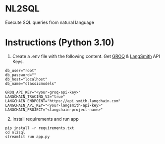 # NL2SQL
Execute SQL queries from natural language

# Instructions (Python 3.10)

1. Create a .env file with the following content. Get [GROQ](https://console.groq.com/keys) & [LangSmith](https://docs.smith.langchain.com/#:~:text=To%20create%20an%20API%20key,Then%20click%20Create%20API%20Key.) API Keys.
```
db_user="root"
db_password=""
db_host="localhost"
db_name="classicmodels"

GROQ_API_KEY="<your-groq-api-key>"
LANGCHAIN_TRACING_V2="true"
LANGCHAIN_ENDPOINT="https://api.smith.langchain.com"
LANGCHAIN_API_KEY="<your-langsmith-api-key>"
LANGCHAIN_PROJECT="<langchain-project-name>"
```
2. Install requirements and run app
```
pip install -r requirements.txt
cd nl2sql
streamlit run app.py
```

